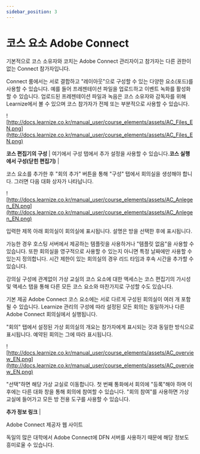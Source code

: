```yaml
---
sidebar_position: 3
---
```


# 코스 요소 Adobe Connect

기본적으로 코스 소유자와 코치는 Adobe Connect 관리자이고 참가자는 다른 권한이 없는 Connect 참가자입니다.

Connect 룸에서는 서로 결합하고 "레이아웃"으로 구성할 수 있는 다양한 요소(포드)를 사용할 수 있습니다. 예를 들어 프레젠테이션 파일을 업로드하고 이벤트 녹화를 활성화할 수 있습니다. 업로드된 프레젠테이션 파일과 녹음은 코스 소유자와 감독자를 위해 Learnize에서 볼 수 있으며 코스 참가자가 전체 또는 부분적으로 사용할 수 있습니다.

![http://docs.learnize.co.kr/manual_user/course_elements/assets/AC_Files_EN.png](http://docs.learnize.co.kr/manual_user/course_elements/assets/AC_Files_EN.png)

**코스 편집기의 구성** | 여기에서 구성 탭에서 추가 설정을 사용할 수 있습니다.**코스 실행에서 구성(닫힌 편집기)** |

코스 요소를 추가한 후 "회의 추가" 버튼을 통해 "구성" 탭에서 회의실을 생성해야 합니다. 그러면 다음 대화 상자가 나타납니다.

![http://docs.learnize.co.kr/manual_user/course_elements/assets/AC_Anlegen_EN.png](http://docs.learnize.co.kr/manual_user/course_elements/assets/AC_Anlegen_EN.png)

입력한 제목 아래 회의실이 회의실에 표시됩니다. 설명은 방을 선택한 후에 표시됩니다.

가능한 경우 호스팅 서버에서 제공하는 템플릿을 사용하거나 "템플릿 없음"을 사용할 수 있습니다. 또한 회의실을 영구적으로 사용할 수 있는지 아니면 특정 날짜에만 사용할 수 있는지 정의합니다. 시간 제한이 있는 회의실의 경우 리드 타임과 후속 시간을 추가할 수 있습니다.

강의실 구성에 관계없이 가상 교실의 코스 요소에 대한 액세스는 코스 편집기의 가시성 및 액세스 탭을 통해 다른 모든 코스 요소와 마찬가지로 구성할 수도 있습니다.

기본 제공 Adobe Connect 코스 요소에는 서로 다르게 구성된 회의실이 여러 개 포함될 수 있습니다. Learnize 관리의 구성에 따라 설정된 모든 회의는 동일하거나 다른 Adobe Connect 회의실에서 실행됩니다.

"회의" 탭에서 설정된 가상 회의실의 개요는 참가자에게 표시되는 것과 동일한 방식으로 표시됩니다. 예약된 회의는 그에 따라 표시됩니다.

![http://docs.learnize.co.kr/manual_user/course_elements/assets/AC_overview_EN.png](http://docs.learnize.co.kr/manual_user/course_elements/assets/AC_overview_EN.png)

"선택"하면 해당 가상 교실로 이동합니다. 첫 번째 통화에서 회의에 "등록"해야 하며 이후에는 다른 대화 창을 통해 회의에 참여할 수 있습니다. "회의 참여"를 사용하면 가상 교실에 들어가고 모든 방 전용 도구를 사용할 수 있습니다.

**추가 정보 링크** |

Adobe Connect 제공자 웹 사이트

독일의 많은 대학에서 Adobe Connect에 DFN 서버를 사용하기 때문에 해당 정보도 흥미로울 수 있습니다.
